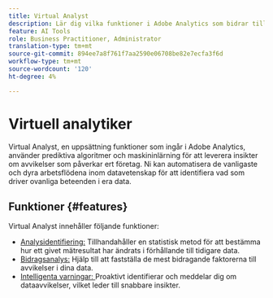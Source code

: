 ```yaml
---
title: Virtual Analyst
description: Lär dig vilka funktioner i Adobe Analytics som bidrar till den virtuella analytikern.
feature: AI Tools
role: Business Practitioner, Administrator
translation-type: tm+mt
source-git-commit: 894ee7a8f761f7aa2590e06708be82e7ecfa3f6d
workflow-type: tm+mt
source-wordcount: '120'
ht-degree: 4%

---
```



# Virtuell analytiker

Virtual Analyst, en uppsättning funktioner som ingår i Adobe Analytics, använder prediktiva algoritmer och maskininlärning för att leverera insikter om avvikelser som påverkar ert företag. Ni kan automatisera de vanligaste och dyra arbetsflödena inom datavetenskap för att identifiera vad som driver ovanliga beteenden i era data.

## Funktioner {#features}

Virtual Analyst innehåller följande funktioner:

* [Analysidentifiering:](c-anomaly-detection/anomaly-detection.md) Tillhandahåller en statistisk metod för att bestämma hur ett givet mätresultat har ändrats i förhållande till tidigare data.
* [Bidragsanalys:](contribution-analysis/run-contribution-analysis.md) Hjälp till att fastställa de mest bidragande faktorerna till avvikelser i dina data.
* [Intelligenta varningar: ](../c-intelligent-alerts/intellligent-alerts.md) Proaktivt identifierar och meddelar dig om dataavvikelser, vilket leder till snabbare insikter.

